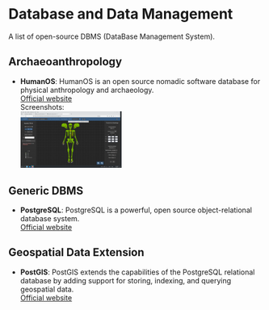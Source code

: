 # Database and Data Management

A list of open-source DBMS (DataBase Management System).

## Archaeoanthropology

- **HumanOS**: HumanOS is an open source nomadic software database for physical anthropology and archaeology.  
  [Official website](https://www.humanos.cnrs.fr/) <br>
  Screenshots: <br>
  <a href=".././images/humanos_grave_26_analysis_arc-team.png">
      <img src=".././images/humanos_grave_26_analysis_arc-team.png?raw=true" alt="Screenshot" width="200"/>
  </a>

## Generic DBMS

- **PostgreSQL**: PostgreSQL is a powerful, open source object-relational database system.  
  [Official website](https://www.postgresql.org/)

  
## Geospatial Data Extension

- **PostGIS**: PostGIS extends the capabilities of the PostgreSQL relational database by adding support for storing, indexing, and querying geospatial data.  
  [Official website](https://postgis.net/)
